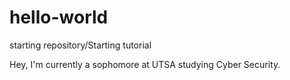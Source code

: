 # hello-world
starting repository/Starting tutorial


Hey, I'm currently a sophomore at UTSA studying Cyber Security.
